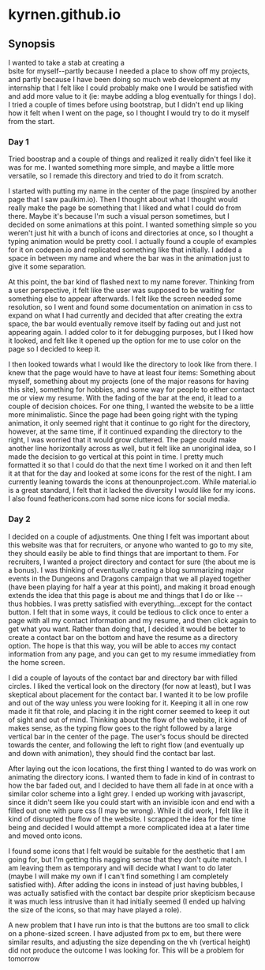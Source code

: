 # kyrnen.github.io

## Synopsis
I wanted to take a stab at creating a  
bsite for myself--partly because I needed a place to show off my projects, and partly because I have been doing so much web development at my internship that I felt like I could probably make one I would be satisfied with and add more value to it (ie: maybe adding a blog eventually for things I do). I tried a couple of times before using bootstrap, but I didn't end up liking how it felt when I went on the page, so I thought I would try to do it myself from the start.

### Day 1
Tried boostrap and a couple of things and realized it really didn't feel like it was for me. I wanted something more simple, and maybe a little more versatile, so I remade this directory and tried to do it from scratch.

I started with putting my name in the center of the page (inspired by another page that I saw paulkim.io). Then I thought about what I thought would really make the page be something that I liked and what I could do from there. Maybe it's because I'm such a visual person sometimes, but I decided on some animations at this point. I wanted something simple so you weren't just hit with a bunch of icons and directories at once, so I thought a typing animation would be pretty cool. I actually found a couple of examples for it on codepen.io and replicated something like that initially. I added a space in between my name and where the bar was in the animation just to give it some separation.

At this point, the bar kind of flashed next to my name forever. Thinking from a user perspective, it felt like the user was supposed to be waiting for something else to appear afterwards. I felt like the screen needed some resolution, so I went and found some documentation on animation in css to expand on what I had currently and decided that after creating the extra space, the bar would eventually remove itself by fading out and just not appearing again. I added color to it for debugging purposes, but I liked how it looked, and felt like it opened up the option for me to use color on the page so I decided to keep it.

I then looked towards what I would like the directory to look like from there. I knew that the page would have to have at least four items: Something about myself, something about my projects (one of the major reasons for having this site), something for hobbies, and some way for people to either contact me or view my resume. With the fading of the bar at the end, it lead to a couple of decision choices. For one thing, I wanted the website to be a little more minimalistic. Since the page had been going right with the typing animation, it only seemed right that it continue to go right for the directory, however, at the same time, if it continued expanding the directory to the right, I was worried that it would grow cluttered. The page could make another line horizontally across as well, but it felt like an unoriginal idea, so I made the decision to go vertical at this point in time. I pretty much formatted it so that I could do that the next time I worked on it and then left it at that for the day and looked at some icons for the rest of the night. I am currently leaning towards the icons at thenounproject.com. While material.io is a great standard, I felt that it lacked the diversity I would like for my icons. I also found feathericons.com had some nice icons for social media.

### Day 2
I decided on a couple of adjustments. One thing I felt was important about this website was that for recruiters, or anyone who wanted to go to my site, they should easily be able to find things that are important to them. For recruiters, I wanted a project directory and contact for sure (the about me is a bonus). I was thinking of eventually creating a blog summarizing major events in the Dungeons and Dragons campaign that we all played together (have been playing for half a year at this point), and making it broad enough extends the idea that this page is about me and things that I do or like --thus hobbies. I was pretty satisfied with everything...except for the contact button. I felt that in some ways, it could be tedious to click once to enter a page with all my contact information and my resume, and then click again to get what you want. Rather than doing that, I decided it would be better to create a contact bar on the bottom and have the resume as a directory option. The hope is that this way, you will be able to acces my contact information from any page, and you can get to my resume immediatley from the home screen.

I did a couple of layouts of the contact bar and directory bar with filled circles. I liked the vertical look on the directory (for now at least), but I was skeptical about placement for the contact bar. I wanted it to be low profile and out of the way unless you were looking for it. Keeping it all in one row made it fit that role, and placing it in the right corner seemed to keep it out of sight and out of mind. Thinking about the flow of the website, it kind of makes sense, as the typing flow goes to the right followed by a large vertical bar in the center of the page. The user's focus should be directed towards the center, and following the left to right flow (and eventually up and down with animation), they should find the contact bar last.

After laying out the icon locations, the first thing I wanted to do was work on animating the directory icons. I wanted them to fade in kind of in contrast to how the bar faded out, and I decided to have them all fade in at once with a similar color scheme into a light grey. I ended up working with javascript, since it didn't seem like you could start with an invisible icon and end with a filled out one with pure css (I may be wrong). While it did work, I felt like it kind of disrupted the flow of the website. I scrapped the idea for the time being and decided I would attempt a more complicated idea at a later time and moved onto icons.

I found some icons that I felt would be suitable for the aesthetic that I am going for, but I'm getting this nagging sense that they don't quite match. I am leaving them as temporary and will decide what I want to do later (maybe I will make my own if I can't find something I am completely satisfied with). After adding the icons in instead of just having bubbles, I was actually satisfied with the contact bar despite prior skepticism because it was much less intrusive than it had initially seemed (I ended up halving the size of the icons, so that may have played a role).

A new problem that I have run into is that the buttons are too small to click on a phone-sized screen. I have adjusted from px to em, but there were similar results, and adjusting the size depending on the vh (vertical height) did not produce the outcome I was looking for. This will be a problem for tomorrow 
